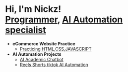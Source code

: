 <h1>Hi, I'm Nickz! <br/><a href="https://github.com/LazyNickz">Programmer</a>, <a href="https://www.linkedin.com/in/lazynickz/">AI Automation specialist</a></h1>
  
- <b>eCommerce Website Practice</b>
  - [Practicing HTML,CSS,JAVASCRIPT](https://github.com/LazyNickz/novacart)
- <b>AI Automation Projects</b>
  - [AI Academic Chatbot](https://github.com/LazyNickz/AIchatBOT)
  - [Reels Shorts tiktok AI Automation](https://github.com/LazyNickz/automation) 



<!--
**joshmadakor1/joshmadakor1** is a ✨ _special_ ✨ repository because its `README.md` (this file) appears on your GitHub profile.

Here are some ideas to get you started:

- 🔭 I’m currently working on ...
- 🌱 I’m currently learning ...
- 👯 I’m looking to collaborate on ...
- 🤔 I’m looking for help with ...
- 💬 Ask me about ...
- 📫 How to reach me: ...
- 😄 Pronouns: ...
- ⚡ Fun fact: ...
-->
